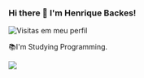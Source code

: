 ### Hi there 👋 I'm Henrique Backes!

![Visitas em meu perfil](https://komarev.com/ghpvc/?username=Ba-Ribeiro&color=ff0000&label=Welcome+to+my+profile+you+are+visitor+nº:)

📚I'm Studying Programming.

<img src="https://raw.githubusercontent.com/bornmay/bornmay/Update/svg/Bottom.svg" align=center>
